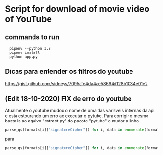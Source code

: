 # Script for download of movie video of YouTube

## commands to run

```
  pipenv --python 3.8
  pipenv install
  python app.py
```

## Dicas para entender os filtros do youtube

https://gist.github.com/sidneys/7095afe4da4ae58694d128b1034e01e2

## (Edit 18-10-2020) FIX de erro do youtube

Atualmente o youtube mudou o nome de uma das variaveis internas da api e está estourando um erro ao executar o pytube.
Para corrigir o mesmo basta is ao aquivo "extract.py" do pacote "pytube" e mudar a linha

```python
parse_qs(formats[i]["signatureCipher"]) for i, data in enumerate(formats)
```

para

```python
parse_qs(formats[i]["signatureCipher"]) for i, data in enumerate(formats)
```
